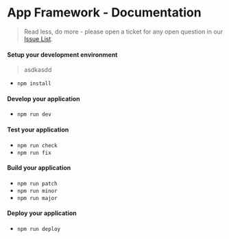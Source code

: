 # App Framework - Documentation
> Read less, do more - please open a ticket for any open question in our [Issue List](https://github.com/scriptPilot/app-framework/issues).

#### Setup your development environment
> asdkasdd

- `npm install`

#### Develop your application

- `npm run dev`

#### Test your application

- `npm run check`
- `npm run fix`

#### Build your application

- `npm run patch`
- `npm run minor`
- `npm run major`

#### Deploy your application

- `npm run deploy`
